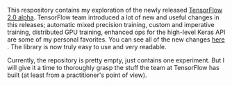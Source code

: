 This respository contains my exploration of the newly released [TensorFlow 2.0 alpha](http://tensflow.org/alpha/). TensorFlow team introduced a lot of new and useful changes in this releases; automatic mixed precision training, custom and imperative training, distributed GPU training, enhanced ops for the high-level Keras API are some of my personal favorites. 
You can see all of the new changes [here ](https://www.youtube.com/watch?v=kPweUtct2yY). The library is now truly easy to use and very readable. 

Currently, the repository is pretty empty, just contains one experiment. But I will give it a time to thoroughly grasp the stuff the team at TensorFlow has built (at least from a practitioner's point of view). 
